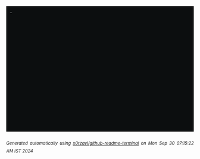 <div align="justify">
<picture>
    <source media="(prefers-color-scheme: dark)" srcset="./output.gif">
    <source media="(prefers-color-scheme: light)" srcset="./output.gif">
    <img alt="GIFOS" src="output.gif">
</picture>

<sub><i>Generated automatically using [x0rzavi/github-readme-terminal](https://github.com/x0rzavi/github-readme-terminal) on Mon Sep 30 07:15:22 AM IST 2024</i></sub>

<!-- <details>
<summary>More details</summary>

</details> -->
</div>

<!-- Image deletion URL: NONE -->